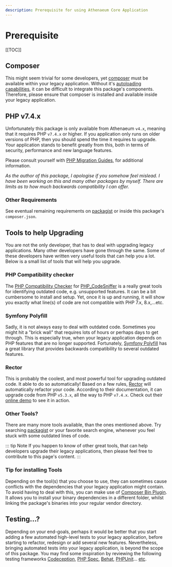 ```yaml
---
description: Prerequisite for using Athenaeum Core Application
---
```


# Prerequisite

[[TOC]]

## Composer

This might seem trivial for some developers, yet [composer](https://getcomposer.org/) must be available within your legacy application.
Without it's [autoloading capabilities](https://getcomposer.org/doc/01-basic-usage.md#autoloading), it can be difficult to integrate this package's components.
Therefore, please ensure that composer is installed and available inside your legacy application.

## PHP v7.4.x

Unfortunately this package is only available from Athenaeum `v4.x`, meaning that it requires PHP `v7.4.x` or higher.
If you application only runs on older versions of PHP, then you should spend the time it requires to upgrade.
Your application stands to benefit greatly from this, both in terms of security, performance and new language features.

Please consult yourself with [PHP Migration Guides](https://www.php.net/manual/en/migration74.php), for additional information.

_As the author of this package, I apologise if you somehow feel mislead.
I have been working on this and many other packages by myself.
There are limits as to how much backwards compatibility I can offer._

### Other Requirements

See eventual remaining requirements on [packagist](https://packagist.org/packages/aedart/athenaeum-core) or inside this package's `composer.json`.

## Tools to help Upgrading

You are not the only developer, that has to deal with upgrading legacy applications.
Many other developers have gone through the same. Some of these developers have written very useful tools that can help you a lot.
Below is a small list of tools that will help you upgrade.

### PHP Compatibility checker

The [PHP Compatibility Checker](https://github.com/PHPCompatibility/PHPCompatibility) for [PHP_CodeSniffer](https://github.com/squizlabs/PHP_CodeSniffer) is a really great tools for identifying outdated code, e.g. unsupported features.
It can be a bit cumbersome to install and setup. Yet, once it is up and running, it will show you exactly what line(s) of code are not compatible with PHP 7.x, 8.x,...etc.

### Symfony Polyfill

Sadly, it is not always easy to deal with outdated code. Sometimes you might hit a "brick wall" that requires lots of hours or perhaps days to get through.
This is especially true, when your legacy application depends on PHP features that are no longer supported. 
Fortunately, [Symfony Polyfill](https://github.com/symfony/polyfill) has a great library that provides backwards compatibility to several outdated features.

### Rector

This is probably the coolest, and most powerful tool for upgrading outdated code. It able to do so automatically!
Based on a few rules, [Rector](https://getrector.org/) will automatically refactor your code.
According to their documentation, it can upgrade code from PHP `v5.3.x`, all the way to PHP `v7.4.x`.
Check out their [online demo](https://getrector.org/demo) to see it in action.

### Other Tools?

There are many more tools available, than the ones mentioned above.
Try searching [packagist](https://packagist.org/) or your favorite search engine, whenever you feel stuck with some outdated lines of code. 

::: tip Note
If you happen to know of other great tools, that can help developers upgrade their legacy applications, then please feel free to contribute to this page's content.
:::

### Tip for installing Tools

Depending on the tool(s) that you choose to use, they can sometimes cause conflicts with the dependencies that your legacy application might contain.
To avoid having to deal with this, you can make use of [Composer Bin Plugin](https://github.com/bamarni/composer-bin-plugin).
It allows you to install your binary dependencies in a different folder, whilst linking the package's binaries into your regular vendor directory.

## Testing...?

Depending on your end-goals, perhaps it would be better that you start adding a few automated high-level tests to your legacy application, before starting to refactor, redesign or add several new features.
Nevertheless, bringing automated tests into your legacy application, is beyond the scope of this package.
You may find some inspiration by reviewing the following testing frameworks [Codeception](https://codeception.com/), [PHP Spec](http://www.phpspec.net), [Behat](https://docs.behat.org), [PHPUnit](https://phpunit.de/)... [etc](https://www.google.com/search?q=php+testing+frameworks).

